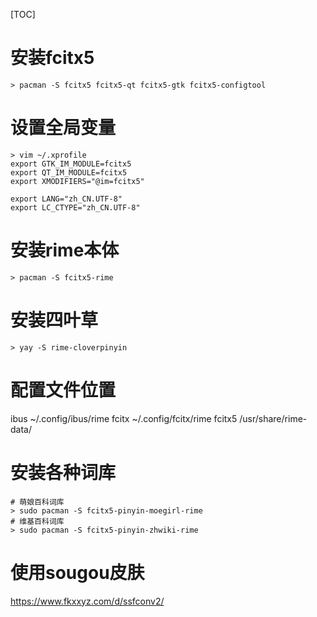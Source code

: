 [TOC]

# 安装fcitx5
```
> pacman -S fcitx5 fcitx5-qt fcitx5-gtk fcitx5-configtool
```
# 设置全局变量
```
> vim ~/.xprofile
export GTK_IM_MODULE=fcitx5
export QT_IM_MODULE=fcitx5
export XMODIFIERS="@im=fcitx5"

export LANG="zh_CN.UTF-8"
export LC_CTYPE="zh_CN.UTF-8"
```
# 安装rime本体
```
> pacman -S fcitx5-rime
```
# 安装四叶草
```
> yay -S rime-cloverpinyin
```
# 配置文件位置
ibus	~/.config/ibus/rime
fcitx	~/.config/fcitx/rime
fcitx5	/usr/share/rime-data/
# 安装各种词库
```
# 萌娘百科词库
> sudo pacman -S fcitx5-pinyin-moegirl-rime
# 维基百科词库
> sudo pacman -S fcitx5-pinyin-zhwiki-rime
```
# 使用sougou皮肤
https://www.fkxxyz.com/d/ssfconv2/